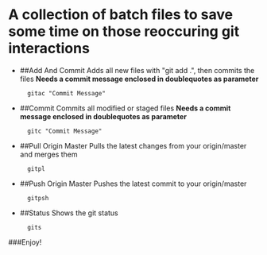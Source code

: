 ﻿# A collection of batch files to save some time on those reoccuring git interactions
* ##Add And Commit
	Adds all new files with "git add .", then commits the files
	**Needs a commit message enclosed in doublequotes as parameter**

		gitac "Commit Message"
* ##Commit
	Commits all modified or staged files
	**Needs a commit message enclosed in doublequotes as parameter**

		gitc "Commit Message"

* ##Pull Origin Master
	Pulls the latest changes from your origin/master and merges them
	
		gitpl

* ##Push Origin Master
	Pushes the latest commit to your origin/master
	
		gitpsh

* ##Status
	Shows the git status

		gits
		
###Enjoy!